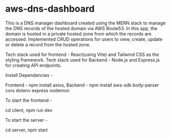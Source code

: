 ﻿# aws-dns-dashboard

This is a DNS manager dashboard created using the MERN stack to manage the DNS records of the hosted domain via AWS Route53. In this app, the domain is hosted in a private hosted zone from which the records are accessed. Implemented CRUD operations for users to view, create, update or delete a record from the hosted zone.

Tech stack used for frontend - React(using Vite) and Tailwind CSS as the styling framework. Tech stack used for Backend - Node.js and Express.js for creating API endpoints.

Install Dependencies -

Frontend - npm install axios, Backend - npm install aws-sdk body-parser cors dotenv express nodemon

To start the frontend -

cd client, npm run dev

To start the server -

cd server, npm start
